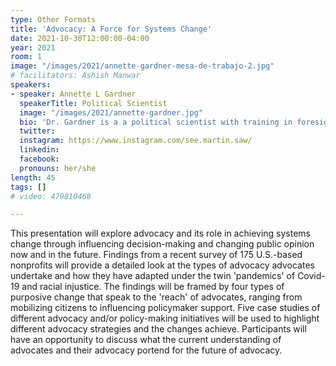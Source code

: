```yaml
---
type: Other Formats
title: 'Advocacy: A Force for Systems Change'
date: 2021-10-30T12:00:00-04:00
year: 2021
room: 1
image: "/images/2021/annette-gardner-mesa-de-trabajo-2.jpg"
# facilitators: Ashish Manwar
speakers:
- speaker: Annette L Gardner
  speakerTitle: Political Scientist
  image: "/images/2021/annette-gardner.jpg"
  bio: 'Dr. Gardner is a a political scientist with training in foresight from the Hawaii Research Center for Futures Studies as well as public policy. She was a Senior Associate at the Institute for Alternative Futures and a foresight educator at the University of California, San Francisco.  She has worked on a variety of alternative scenario projects, such as pharmaceutical R&D, information age, nursing, and chiropractic care. She recently co-edited a special issue of the World Futures Review on evaluation of foresight with Peter Bishop. She is currently the Chair of the APF Foresight Evaluation Task Force. She is thought leader in evaluating advocacy and policy change initiatives and has co-authored the definitive book on the subject with Dr. Claire Brindis, Advocacy and Policy Change Evaluation: Theory and Practice (2017)'
  twitter: 
  instagram: https://www.instagram.com/see.martin.saw/
  linkedin: 
  facebook: 
  pronouns: her/she
length: 45
tags: []
# video: 479810468

---
```

This presentation will explore advocacy and its role in achieving systems change through influencing decision-making and changing public opinion now and in the future. Findings from a recent survey of 175  U.S.-based nonprofits will provide a detailed look at the types of advocacy advocates undertake and how they have adapted under the twin 'pandemics' of Covid-19 and racial injustice.  The findings will be framed by four types of purposive change that speak to the 'reach' of advocates, ranging from mobilizing citizens to influencing policymaker support. Five case studies of different advocacy and/or policy-making initiatives will be used to highlight different advocacy strategies and the changes achieve. Participants will have an opportunity to discuss what the current understanding of advocates and their advocacy portend for the future of advocacy.